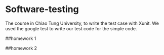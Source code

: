 # Software-testing

The course in Chiao Tung University, to write the test case with Xunit. We used the google test to write our test code for the simple code.

##homework 1

##homework 2